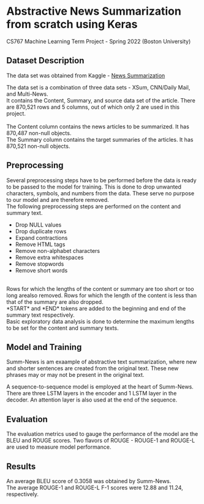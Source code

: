 # Abstractive News Summarization from scratch using Keras
CS767 Machine Learning Term Project - Spring 2022 (Boston University)

## Dataset Description

The data set was obtained from Kaggle - [News Summarization](https://www.kaggle.com/datasets/sbhatti/news-summarization)
</br>

The data set is a combination of three data sets - XSum, CNN/Daily Mail, and Multi-News. </br>
It contains the Content, Summary, and source data set of the article. There are 870,521 rows and 5 columns, out of which only 2 are used in this project. </br></br>
The Content column contains the news articles to be summarized. It has 870,487 non-null objects.</br>
The Summary column contains the target summaries of the articles. It has 870,521 non-null objects.

## Preprocessing
Several preprocessing steps have to be performed before the data is ready to be
passed to the model for training. This is done to drop unwanted characters,
symbols, and numbers from the data. These serve no purpose to our model and are
therefore removed. </br>
The following preprocessing steps are performed on the content and summary text.
- Drop NULL values
- Drop duplicate rows
- Expand contractions
- Remove HTML tags
- Remove non-alphabet characters
- Remove extra whitespaces
- Remove stopwords
- Remove short words
</br>
Rows for which the lengths of the content or summary are too short or too long arealso removed. Rows for which the length of the content is less than that of the summary are also dropped. </br> 
*START* and *END* tokens are added to the beginning and end of the summary text respectively. </br>
Basic exploratory data analysis is done to determine the maximum lengths to be set for the content and summary texts. 

## Model and Training
Summ-News is am exaample of abstractive text summarization, where new and shorter sentences are created from the original text. These new phrases may or may not be present in the original text. </br>

A sequence-to-sequence model is employed at the heart of Summ-News. There are three LSTM layers in the encoder and 1 LSTM layer in the decoder. An attention layer is also used at the end of the sequence.

## Evaluation
The evaluation metrics used to gauge the performance of the model are the BLEU and ROUGE scores. Two flavors of ROUGE - ROUGE-1 and ROUGE-L are used to measure model performance. </br>

## Results
An average BLEU score of 0.3058 was obtained by Summ-News. </br>
The average ROUGE-1 and ROUGE-L F-1 scores were 12.88 and 11.24, respectively.
